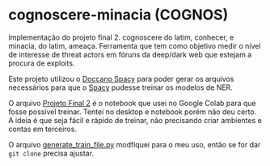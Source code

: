 # cognoscere-minacia (COGNOS)

Implementação do projeto final 2. cognoscere do latim, conhecer, e minacia, do latim, ameaça. Ferramenta que tem como objetivo medir o nível de interesse de threat actors em fóruns da deep/dark web que estejam a procura de exploits.

Este projeto utilizou o [Doccano Spacy](https://github.com/FieteO/doccano_spacy) para poder gerar os arquivos necessários para que o [Spacy](https://github.com/explosion/spaCy) pudesse treinar os modelos de NER.

O arquivo [Projeto Final 2]() é o notebook que usei no Google Colab para que fosse possível treinar. Tentei no desktop e notebook porém não deu certo. A ideia é que seja fácil e rápido de treinar, não precisando criar ambientes e contas em terceiros.

O arquivo [generate_train_file.py]() modfiquei para o meu uso, então se for dar `git clone` precisa ajustar.
